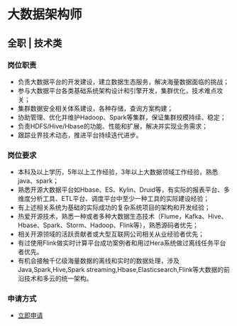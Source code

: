 
# 大数据架构师
## 全职  |  技术类
### 

### 岗位职责
- 负责大数据平台的开发建设，建立数据生态服务，解决海量数据面临的挑战；
- 参与大数据平台各类基础系统架构设计和引擎开发，集群优化，技术难点攻关；
- 集群数据安全相关体系建设，各种存储，查询方案构建；
- 协助管理、优化并维护Hadoop、Spark等集群，保证集群规模持续、稳定；
- 负责HDFS/Hive/Hbase的功能、性能和扩展，解决并实现业务需求；
- 跟踪业界技术动态，推进平台持续迭代进步。
### 岗位要求
- 本科及以上学历，5年以上工作经验，3年以上大数据领域工作经验，熟悉java、spark；
- 熟悉开源大数据平台如Hbase、ES、Kylin、Druid等，有实际的报表平台、多维度分析工具、ETL平台、调度平台中至少一种工具的实际建设经验；
- 有上述相关系统为基础的实际成功的复杂系统项目的架构和开发经验；
- 热爱开源技术，熟悉一种或者多种大数据生态技术（Flume，Kafka、Hive、Hbase、Spark、Storm、Hadoop、Flink等），熟悉源码者优先；
- 相关开源领域的活跃贡献者或大型互联网公司相关从业经验者优先；
- 有过使用Flink做实时计算平台成功案例者和用过Hera系统做过离线任务平台者优先。
- 有机会接触千亿级海量数据的离线和实时的数据处理，涉及Java,Spark,Hive,Spark streaming,Hbase,Elasticsearch,Flink等大数据的前沿技术和多云的统一架构。
### 申请方式
- <a href="mailto:hr@tuya.com?subject=求职简历-大数据架构师-来自GitHub">立即申请</a>
